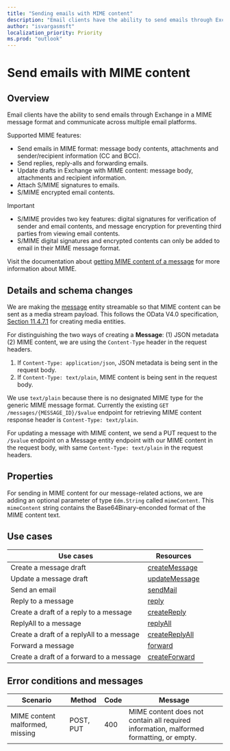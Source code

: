 ```yaml
---
title: "Sending emails with MIME content"
description: "Email clients have the ability to send emails through Exchange in a MIME message format."
author: "isvargasmsft"
localization_priority: Priority
ms.prod: "outlook"
---
```


# Send emails with MIME content

## Overview
Email clients have the ability to send emails through Exchange in a MIME message format and communicate across multiple email platforms.

Supported MIME features:
- Send emails in MIME format: message body contents, attachments and sender/recipient information (CC and BCC).
- Send replies, reply-alls and forwarding emails.
- Update drafts in Exchange with MIME content: message body, attachments and recipient information.
- Attach S/MIME signatures to emails.
- S/MIME encrypted email contents.

> [!IMPORTANT]
> * S/MIME provides two key features: digital signatures for verification of sender and email contents, and message encryption for preventing third parties from viewing email contents.
> * S/MIME digital signatures and encrypted contents can only be added to email in their MIME message format.

Visit the documentation about [getting MIME content of a message](../concepts/outlook-get-mime-message.md) for more information about MIME.

## Details and schema changes
We are making the [message](/graph/api/resources/message.md) entity streamable so that MIME content can be sent as a media stream payload. This follows the OData V4.0 specification, [Section 11.4.7.1](http://docs.oasis-open.org/odata/odata/v4.0/os/part1-protocol/odata-v4.0-os-part1-protocol.html#_Toc372793727) for creating media entities. 

For distinguishing the two ways of creating a **Message**: (1) JSON metadata (2) MIME content, we are using the `Content-Type` header in the request headers.

1. If `Content-Type: application/json`, JSON metadata is being sent in the request body.
2. If `Content-Type: text/plain`, MIME content is being sent in the request body.

We use `text/plain` because there is no designated MIME type for the generic MIME message format. Currently the existing `GET /messages/{MESSAGE_ID}/$value` endpoint for retrieving MIME content response header is `Content-Type: text/plain`.

For updating a message with MIME content, we send a PUT request to the `/$value` endpoint on a Message entity endpoint with our MIME content in the request body, with same `Content-Type: text/plain` in the request headers.

## Properties
For sending in MIME content for our message-related actions, we are adding an optional parameter of type `Edm.String` called `mimeContent`. This `mimeContent` string contains the Base64Binary-enconded format of the MIME content text.

## Use cases
| Use cases | Resources |
| --------- | --------- |
| Create a message draft | [createMessage](../api/user-post-messages) |
| Update a message draft| [updateMessage](../api/message-update) |
| Send an email | [sendMail](../api/message-send) |
| Reply to a message | [reply](../api/message-reply) |
| Create a draft of a reply to a message | [createReply](../api/message-createreply) |
| ReplyAll to a message | [replyAll](../api/message-replyall) | 
| Create a draft of a replyAll to a message | [createReplyAll](../api-reference/api/message-createreplyall) |
| Forward a message | [forward](../api-reference/api/message-forward) |
| Create a draft of a forward to a message | [createForward](../api-reference/api/message-createforward) | 

## Error conditions and messages

|Scenario|Method|Code|Message|
|--------|------|----|-------|
| MIME content malformed, missing | POST, PUT | 400 | MIME content does not contain all required information, malformed formatting, or empty. |


